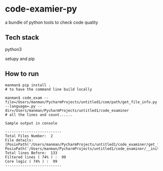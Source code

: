 # code-examier-py
a bundle of python tools to check code quality

## Tech stack
python3

setupy and pip

## How to run
```
manman$ pip install .
# to have the command line build locally
```
```
manman$ code_exam --file=/Users/manman/PycharmProjects/untitled1/com/path/get_file_info.py --language=.py --dir=/Users/manman/PycharmProjects/untitled1/code_examiner
# all the lines and count......
```

```
Sample output in console

--------------------------
Total Files Number:  2
File details:  [PosixPath('/Users/manman/PycharmProjects/untitled1/code_examiner/get_file_info.py'), PosixPath('/Users/manman/PycharmProjects/untitled1/code_examiner/__init__.py')]
Total lines Before:  133
Filtered lines ( 74% ) :  99
Core logic ( 74% ) :  99
--------------------------
```


